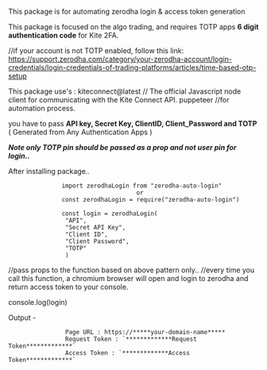 This package is for automating zerodha login & access token generation

This package is focused on the algo trading, and requires TOTP apps **6 digit authentication code** for Kite 2FA.

//if your account is not TOTP enabled, follow this link:
https://support.zerodha.com/category/your-zerodha-account/login-credentials/login-credentials-of-trading-platforms/articles/time-based-otp-setup

This package use's : 
kiteconnect@latest // The official Javascript node client for communicating with the Kite Connect API.
puppeteer //for automation process.

you have to pass **API key, Secret Key, ClientID, Client_Password and TOTP** ( Generated from Any Authentication Apps )

***Note only TOTP pin should be passed as a prop and not user pin for login..***

After installing package..

                   import zerodhaLogin from "zerodha-auto-login" 
                                        or 
                   const zerodhaLogin = require("zerodha-auto-login")

                   const login = zerodhaLogin(
                    "API",
                    "Secret API Key",
                    "Client ID",
                    "Client Password",
                    "TOTP"
                    )

//pass props to the function based on above pattern only..
//every time you call this function, a chromium browser will open and login to zerodha and return access token to your console.

console.log(login)

Output -

                    Page URL : https://*****your-domain-name*****
                    Request Token : `*************Request Token*************`
                    Access Token : `*************Access Token*************`


